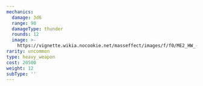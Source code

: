 ```yaml
---
mechanics:
  damage: 3d6
  range: 90
  damageType: thunder
  rounds: 12
  image: >-
    https://vignette.wikia.nocookie.net/masseffect/images/f/f0/ME2_HW_-_Grenade_Launcher.png/revision/latest?cb=20140823054132
rarity: uncommon
type: heavy_weapon
cost: 20500
weight: 12
subType: ''
---
```

